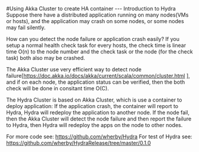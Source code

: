 #Using Akka Cluster to create HA container
      --- Introduction to Hydra
Suppose there have a distributed application running on many nodes(VMs or hosts), and the application may crash on some nodes, or some nodes may fail silently. 

How can you detect the node failure or application crash easily? If you setup a normal health check task for every hosts, the check time is linear time O(n) to the node number and the check task or the node (for the check task) both also may be crashed.

The Akka Cluster use very efficient way to detect node failure[https://doc.akka.io/docs/akka/current/scala/common/cluster.html ], and if on each node, the application status can be verified, then the both check will be done in consitant time O(C).

The Hydra Cluster is based on Akka Cluster, which is use a container to deploy application:
If the application crash, the container will report to Hydra, Hydra will redeploy the application to another node.
If the node fail, then the Akka Cluster will detect the node failure and then report the failure to Hydra, then Hydra will redeploy the apps on the node to other nodes.

For more code see: https://github.com/wherby/Hydra
For test of Hydra see: https://github.com/wherby/HydraRelease/tree/master/0.1.0
